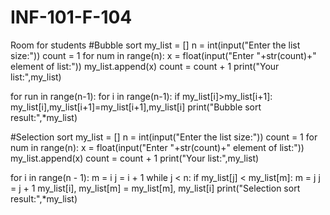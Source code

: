 # INF-101-F-104
Room for students
#Bubble sort
my_list = []
n = int(input("Enter the list size:"))
count = 1
for num in range(n):
    x = float(input("Enter "+str(count)+" element of list:"))
    my_list.append(x)
    count = count + 1
print("Your list:",my_list)

for run in range(n-1):
    for i in range(n-1):
        if my_list[i]>my_list[i+1]:
            my_list[i],my_list[i+1]=my_list[i+1],my_list[i]
print("Bubble sort result:",*my_list)


#Selection sort
my_list = []
n = int(input("Enter the list size:"))
count = 1
for num in range(n):
    x = float(input("Enter "+str(count)+" element of list:"))
    my_list.append(x)
    count = count + 1
print("Your list:",my_list)

for i in range(n - 1):
        m = i
        j = i + 1
        while j < n:
            if my_list[j] < my_list[m]:
                m = j
            j = j + 1
        my_list[i], my_list[m] = my_list[m], my_list[i]
print("Selection sort result:",*my_list)
